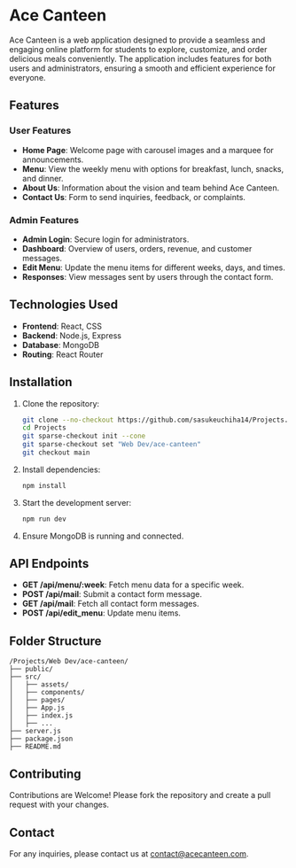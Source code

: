 # Ace Canteen

Ace Canteen is a web application designed to provide a seamless and engaging online platform for students to explore, customize, and order delicious meals conveniently. The application includes features for both users and administrators, ensuring a smooth and efficient experience for everyone.

## Features

### User Features
- **Home Page**: Welcome page with carousel images and a marquee for announcements.
- **Menu**: View the weekly menu with options for breakfast, lunch, snacks, and dinner.
- **About Us**: Information about the vision and team behind Ace Canteen.
- **Contact Us**: Form to send inquiries, feedback, or complaints.

### Admin Features
- **Admin Login**: Secure login for administrators.
- **Dashboard**: Overview of users, orders, revenue, and customer messages.
- **Edit Menu**: Update the menu items for different weeks, days, and times.
- **Responses**: View messages sent by users through the contact form.

## Technologies Used
- **Frontend**: React, CSS
- **Backend**: Node.js, Express
- **Database**: MongoDB
- **Routing**: React Router

## Installation

1. Clone the repository:
    ```bash
    git clone --no-checkout https://github.com/sasukeuchiha14/Projects.git
    cd Projects
    git sparse-checkout init --cone
    git sparse-checkout set "Web Dev/ace-canteen"
    git checkout main
    ```

2. Install dependencies:
    ```bash
    npm install
    ```

3. Start the development server:
    ```bash
    npm run dev
    ```

4. Ensure MongoDB is running and connected.

## API Endpoints

- **GET /api/menu/:week**: Fetch menu data for a specific week.
- **POST /api/mail**: Submit a contact form message.
- **GET /api/mail**: Fetch all contact form messages.
- **POST /api/edit_menu**: Update menu items.

## Folder Structure

```
/Projects/Web Dev/ace-canteen/
├── public/
├── src/
│   ├── assets/
│   ├── components/
│   ├── pages/
│   ├── App.js
│   ├── index.js
│   ├── ...
├── server.js
├── package.json
├── README.md
```

## Contributing

Contributions are Welcome! Please fork the repository and create a pull request with your changes.

<!-- ## License

This project is licensed under the MIT License. See the [LICENSE](LICENSE) file for more details. -->

## Contact

For any inquiries, please contact us at [contact@acecanteen.com](mailto:hgarg7123+github@gmail.com).
